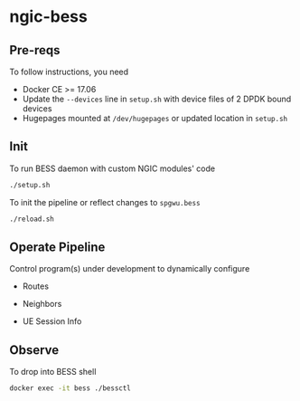 # ngic-bess

## Pre-reqs

To follow instructions, you need

* Docker CE >= 17.06
* Update the `--devices` line in `setup.sh` with device files of 2 DPDK bound devices
* Hugepages mounted at `/dev/hugepages` or updated location in `setup.sh`

## Init

To run BESS daemon with custom NGIC modules' code

```bash
./setup.sh
```

To init the pipeline or reflect changes to `spgwu.bess`

```bash
./reload.sh
```

## Operate Pipeline

Control program(s) under development to dynamically configure

* Routes
* Neighbors

* UE Session Info

## Observe

To drop into BESS shell

```bash
docker exec -it bess ./bessctl
```
